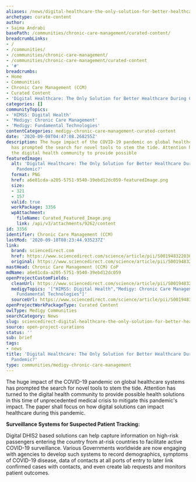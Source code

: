 ```yaml
---
aliases: /news/digital-healthcare-the-only-solution-for-better-healthcare-during-covid-19-pandemic
archetype: curate-content
author:
- Saima Andrabi
basePath: /communities/chronic-care-management/curated-content/
breadcrumbLinks:
- /
- /communities/
- /communities/chronic-care-management/
- /communities/chronic-care-management/curated-content
- '#'
breadcrumbs:
- Home
- Communities
- Chronic Care Management (CCM)
- Curated Content
- 'Digital Healthcare: The Only Solution for Better Healthcare During COVID-19 Pandemic?'
categories: []
communityTopics:
- 'HIMSS: Digital Health'
- 'Medigy: Chronic Care Management'
- 'Medigy: Fundamental Technologies'
contentCategories: medigy-chronic-care-management-curated-content
date: '2020-09-08T04:47:08.268255Z'
description: The huge impact of the COVID-19 pandemic on global healthcare systems
  has prompted the search for novel tools to stem the tide. Attention has turned to
  the digital health community to provide possible
featuredImage:
  alt: 'Digital Healthcare: The Only Solution for Better Healthcare During COVID-19
    Pandemic?'
  format: PNG
  href: a6e81cda-a205-5751-9540-39ebd12dc059-featuredImage.png
  size:
  - 321
  - 157
  valid: true
  workPackage: 3356
  wpAttachment:
    fileName: Curated_Featured_Image.png
    link: /api/v3/attachments/9262/content
id: 3356
identifier: Chronic Care Management (CCM)
lastMod: '2020-09-10T08:23:44.935237Z'
link:
  brand: sciencedirect.com
  href: https://www.sciencedirect.com/science/article/pii/S0019483220300584
  original: https://www.sciencedirect.com/science/article/pii/S0019483220300584
mastHead: Chronic Care Management (CCM) CoP
mdName: a6e81cda-a205-5751-9540-39ebd12dc059
openProjectCustomFields:
  cleanUrl: https://www.sciencedirect.com/science/article/pii/S0019483220300584
  medigyTopics: '["HIMSS: Digital Health","Medigy: Chronic Care Management","Medigy:
    Fundamental Technologies"]'
  sourceUrl: https://www.sciencedirect.com/science/article/pii/S0019483220300584
openProjectWorkPackageType: Curated Content
owlType: Medigy Communities
searchCategory: News
slug: sciencedirect-digital-healthcare-the-only-solution-for-better-healthcare-during-covid-19-pandemic
source: open-project-curations
status: ''
sub: brief
tags:
- news
title: 'Digital Healthcare: The Only Solution for Better Healthcare During COVID-19
  Pandemic?'
type: communities/medigy-chronic-care-management
---
```


<p>The huge impact of the COVID-19 pandemic on global healthcare systems has prompted the search for novel tools to stem the tide. Attention has turned to the digital health community to provide possible health solutions in this time of unprecedented medical crisis to mitigate this pandemic's impact. The paper shall focus on how digital solutions can impact healthcare during this pandemic.</p><p><strong>Surveillance Systems for Suspected Patient Tracking:</strong></p><p>Digital DHIS2 based solutions can help capture information on high-risk passengers entering the country from at-risk countries to facilitate active COVID-19 surveillance. Various Governments worldwide are now engaging with agencies to develop such systems to record demographics, symptoms of COVID-19 disease, data of contacts at all ports of entry to later link confirmed cases with contacts, and even create lab requests and monitors patient outcomes.</p>